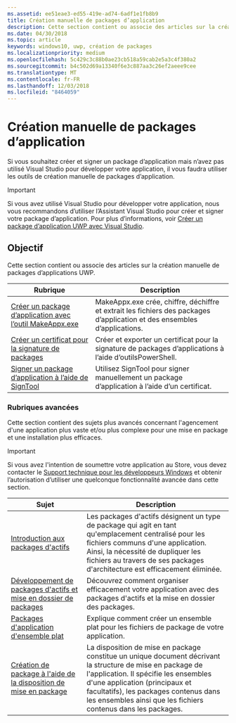 ```yaml
---
ms.assetid: ee51eae3-ed55-419e-ad74-6adf1e1fb8b9
title: Création manuelle de packages d’application
description: Cette section contient ou associe des articles sur la création manuelle de packages d’applications UWP.
ms.date: 04/30/2018
ms.topic: article
keywords: windows10, uwp, création de packages
ms.localizationpriority: medium
ms.openlocfilehash: 5c429c3c88b0ae23cb518a59cab2e5a3c4f380a2
ms.sourcegitcommit: b4c502d69a13340f6e3c887aa3c26ef2aeee9cee
ms.translationtype: MT
ms.contentlocale: fr-FR
ms.lasthandoff: 12/03/2018
ms.locfileid: "8464059"
---
```

# <a name="manual-app-packaging"></a>Création manuelle de packages d’application

Si vous souhaitez créer et signer un package d’application mais n’avez pas utilisé Visual Studio pour développer votre application, il vous faudra utiliser les outils de création manuelle de packages d’application.

> [!IMPORTANT] 
> Si vous avez utilisé Visual Studio pour développer votre application, nous vous recommandons d’utiliser l’Assistant Visual Studio pour créer et signer votre package d’application. Pour plus d’informations, voir [Créer un package d’application UWP avec Visual Studio](https://msdn.microsoft.com/windows/uwp/packaging/packaging-uwp-apps).

## <a name="purpose"></a>Objectif

Cette section contient ou associe des articles sur la création manuelle de packages d’applications UWP.

| Rubrique | Description |
|-------|-------------|
| [Créer un package d’application avec l’outil MakeAppx.exe](create-app-package-with-makeappx-tool.md) | MakeAppx.exe crée, chiffre, déchiffre et extrait les fichiers des packages d’application et des ensembles d’applications. |
| [Créer un certificat pour la signature de packages](create-certificate-package-signing.md) | Créer et exporter un certificat pour la signature de packages d’applications à l’aide d’outilsPowerShell. |
| [Signer un package d’application à l’aide de SignTool](sign-app-package-using-signtool.md) | Utilisez SignTool pour signer manuellement un package d’application à l’aide d’un certificat. |

### <a name="advanced-topics"></a>Rubriques avancées

Cette section contient des sujets plus avancés concernant l'agencement d'une application plus vaste et/ou plus complexe pour une mise en package et une installation plus efficaces. 

> [!IMPORTANT]
> Si vous avez l'intention de soumettre votre application au Store, vous devez contacter le [Support technique pour les développeurs Windows](https://developer.microsoft.com/windows/support) et obtenir l’autorisation d’utiliser une quelconque fonctionnalité avancée dans cette section.


| Sujet | Description |
|-------|-------------|
| [Introduction aux packages d'actifs](asset-packages.md) | Les packages d'actifs désignent un type de package qui agit en tant qu'emplacement centralisé pour les fichiers communs d'une application. Ainsi, la nécessité de dupliquer les fichiers au travers de ses packages d'architecture est efficacement éliminée. |
| [Développement de packages d'actifs et mise en dossier de packages](package-folding.md) | Découvrez comment organiser efficacement votre application avec des packages d'actifs et la mise en dossier des packages. |
| [Packages d'application d'ensemble plat](flat-bundles.md) | Explique comment créer un ensemble plat pour les fichiers de package de votre application. |
| [Création de package à l'aide de la disposition de mise en package](packaging-layout.md) | La disposition de mise en package constitue un unique document décrivant la structure de mise en package de l'application. Il spécifie les ensembles d'une application (principaux et facultatifs), les packages contenus dans les ensembles ainsi que les fichiers contenus dans les packages. |
